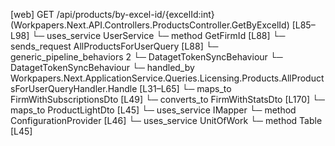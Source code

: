 [web] GET /api/products/by-excel-id/{excelId:int}  (Workpapers.Next.API.Controllers.ProductsController.GetByExcelId)  [L85–L98]
  └─ uses_service UserService
    └─ method GetFirmId [L88]
  └─ sends_request AllProductsForUserQuery [L88]
    └─ generic_pipeline_behaviors 2
      └─ DatagetTokenSyncBehaviour
      └─ DatagetTokenSyncBehaviour
    └─ handled_by Workpapers.Next.ApplicationService.Queries.Licensing.Products.AllProductsForUserQueryHandler.Handle [L31–L65]
      └─ maps_to FirmWithSubscriptionsDto [L49]
        └─ converts_to FirmWithStatsDto [L170]
      └─ maps_to ProductLightDto [L45]
      └─ uses_service IMapper
        └─ method ConfigurationProvider [L46]
      └─ uses_service UnitOfWork
        └─ method Table [L45]

